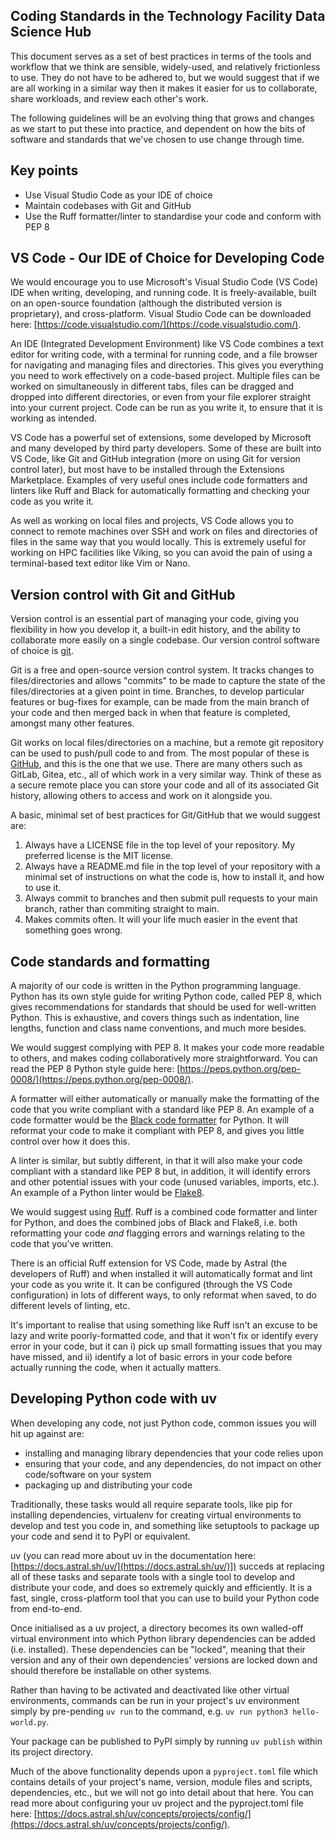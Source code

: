 ## Coding Standards in the Technology Facility Data Science Hub

This document serves as a set of best practices in terms of the tools and workflow that we think are sensible, widely-used, and relatively frictionless to use. They do not have to be adhered to, but we would suggest that if we are all working in a similar way then it makes it easier for us to collaborate, share workloads, and review each other's work.

The following guidelines will be an evolving thing that grows and changes as we start to put these into practice, and dependent on how the bits of software and standards that we've chosen to use change through time.

## Key points

* Use Visual Studio Code as your IDE of choice
* Maintain codebases with Git and GitHub
* Use the Ruff formatter/linter to standardise your code and conform with PEP 8

## VS Code - Our IDE of Choice for Developing Code

We would encourage you to use Microsoft's Visual Studio Code (VS Code) IDE when writing, developing, and running code. It is freely-available, built on an open-source foundation (although the distributed version is proprietary), and cross-platform. Visual Studio Code can be downloaded here: [https://code.visualstudio.com/](https://code.visualstudio.com/).

An IDE (Integrated Development Environment) like VS Code combines a text editor for writing code, with a terminal for running code, and a file browser for navigating and managing files and directories. This gives you everything you need to work effectively on a code-based project. Multiple files can be worked on simultaneously in different tabs, files can be dragged and dropped into different directories, or even from your file explorer straight into your current project. Code can be run as you write it, to ensure that it is working as intended.

VS Code has a powerful set of extensions, some developed by Microsoft and many developed by third party developers. Some of these are built into VS Code, like Git and GitHub integration (more on using Git for version control later), but most have to be installed through the Extensions Marketplace. Examples of very useful ones include code formatters and linters like Ruff and Black for automatically formatting and checking your code as you write it.

As well as working on local files and projects, VS Code allows you to connect to remote machines over SSH and work on files and directories of files in the same way that you would locally. This is extremely useful for working on HPC facilities like Viking, so you can avoid the pain of using a terminal-based text editor like Vim or Nano.

## Version control with Git and GitHub

Version control is an essential part of managing your code, giving you flexibility in how you develop it, a built-in edit history, and the ability to collaborate more easily on a single codebase. Our version control software of choice is [git](https://git-scm.com/).

Git is a free and open-source version control system. It tracks changes to files/directories and allows "commits" to be made to capture the state of the files/directories at a given point in time. Branches, to develop particular features or bug-fixes for example, can be made from the main branch of your code and then merged back in when that feature is completed, amongst many other features.

Git works on local files/directories on a machine, but a remote git repository can be used to push/pull code to and from. The most popular of these is [GitHub](https://github.com/), and this is the one that we use. There are many others such as GitLab, Gitea, etc., all of which work in a very similar way. Think of these as a secure remote place you can store your code and all of its associated Git history, allowing others to access and work on it alongside you.

A basic, minimal set of best practices for Git/GitHub that we would suggest are:

1. Always have a LICENSE file in the top level of your repository. My preferred license is the MIT license.
2. Always have a README.md file in the top level of your repository with a minimal set of instructions on what the code is, how to install it, and how to use it.
3. Always commit to branches and then submit pull requests to your main branch, rather than commiting straight to main.
4. Makes commits often. It will your life much easier in the event that something goes wrong.

## Code standards and formatting

A majority of our code is written in the Python programming language. Python has its own style guide for writing Python code, called PEP 8, which gives recommendations for standards that should be used for well-written Python. This is exhaustive, and covers things such as indentation, line lengths, function and class name conventions, and much more besides.

We would suggest complying with PEP 8. It makes your code more readable to others, and makes coding collaboratively more straightforward. You can read the PEP 8 Python style guide here: [https://peps.python.org/pep-0008/](https://peps.python.org/pep-0008/).

A formatter will either automatically or manually make the formatting of the code that you write compliant with a standard like PEP 8. An example of a code formatter would be the [Black code formatter](https://github.com/psf/black) for Python. It will reformat your code to make it compliant with PEP 8, and gives you little control over how it does this.

A linter is similar, but subtly different, in that it will also make your code compliant with a standard like PEP 8 but, in addition, it will identify errors and other potential issues with your code (unused variables, imports, etc.). An example of a Python linter would be [Flake8](https://flake8.pycqa.org/en/latest/).

We would suggest using [Ruff](https://docs.astral.sh/ruff/). Ruff is a combined code formatter and linter for Python, and does the combined jobs of Black and Flake8, i.e. both reformatting your code _and_ flagging errors and warnings relating to the code that you've written.

There is an official Ruff extension for VS Code, made by Astral (the developers of Ruff) and when installed it will automatically format and lint your code as you write it. It can be configured (through the VS Code configuration) in lots of different ways, to only reformat when saved, to do different levels of linting, etc.

It's important to realise that using something like Ruff isn't an excuse to be lazy and write poorly-formatted code, and that it won't fix or identify every error in your code, but it can i) pick up small formatting issues that you may have missed, and ii) identify a lot of basic errors in your code before actually running the code, when it actually matters.

## Developing Python code with uv

When developing any code, not just Python code, common issues you will hit up against are:

* installing and managing library dependencies that your code relies upon
* ensuring that your code, and any dependencies, do not impact on other code/software on your system
* packaging up and distributing your code

Traditionally, these tasks would all require separate tools, like pip for installing dependencies, virtualenv for creating virtual environments to develop and test you code in, and something like setuptools to package up your code and send it to PyPI or equivalent.

uv (you can read more about uv in the documentation here: [https://docs.astral.sh/uv/](https://docs.astral.sh/uv/)]) succeds at replacing all of these tasks and separate tools with a single tool to develop and distribute your code, and does so extremely quickly and efficiently. It is a fast, single, cross-platform tool that you can use to build your Python code from end-to-end.

Once initialised as a uv project, a directory becomes its own walled-off virtual environment into which Python library dependencies can be added (i.e. installed). These dependencies can be "locked", meaning that their version and any of their own dependencies' versions are locked down and should therefore be installable on other systems.

Rather than having to be activated and deactivated like other virtual environments, commands can be run in your project's uv environment simply by pre-pending `uv run` to the command, e.g. `uv run python3 hello-world.py`.

Your package can be published to PyPI simply by running `uv publish` within its project directory.

Much of the above functionality depends upon a `pyproject.toml` file which contains details of your project's name, version, module files and scripts, dependencies, etc., but we will not go into detail about that here. You can read more about configuring your uv project and the pyproject.toml file here: [https://docs.astral.sh/uv/concepts/projects/config/](https://docs.astral.sh/uv/concepts/projects/config/).
